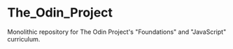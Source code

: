 # The_Odin_Project
Monolithic repository for The Odin Project's "Foundations" and "JavaScript" curriculum.

